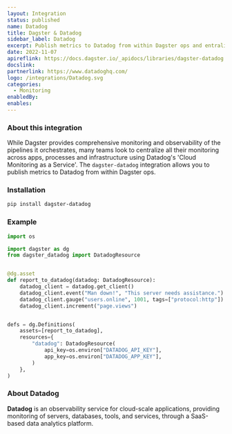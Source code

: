 ```yaml
---
layout: Integration
status: published
name: Datadog
title: Dagster & Datadog
sidebar_label: Datadog
excerpt: Publish metrics to Datadog from within Dagster ops and entralize your monitoring metrics.
date: 2022-11-07
apireflink: https://docs.dagster.io/_apidocs/libraries/dagster-datadog
docslink: 
partnerlink: https://www.datadoghq.com/
logo: /integrations/Datadog.svg
categories:
  - Monitoring
enabledBy:
enables:
---
```


### About this integration

While Dagster provides comprehensive monitoring and observability of the pipelines it orchestrates, many teams look to centralize all their monitoring across apps, processes and infrastructure using Datadog's 'Cloud Monitoring as a Service'. The `dagster-datadog` integration allows you to publish metrics to Datadog from within Dagster ops.

### Installation

```bash
pip install dagster-datadog
```

### Example

```python
import os

import dagster as dg
from dagster_datadog import DatadogResource


@dg.asset
def report_to_datadog(datadog: DatadogResource):
    datadog_client = datadog.get_client()
    datadog_client.event("Man down!", "This server needs assistance.")
    datadog_client.gauge("users.online", 1001, tags=["protocol:http"])
    datadog_client.increment("page.views")


defs = dg.Definitions(
    assets=[report_to_datadog],
    resources={
        "datadog": DatadogResource(
            api_key=os.environ["DATADOG_API_KEY"],
            app_key=os.environ["DATADOG_APP_KEY"],
        )
    },
)

```

### About Datadog

**Datadog** is an observability service for cloud-scale applications, providing monitoring of servers, databases, tools, and services, through a SaaS-based data analytics platform.
